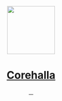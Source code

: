<p align="center">
  <a href="https://corehalla.com">
    <img src="https://corehalla.com/icons/icon-192x192.png" height="128">
    <h1 align="center">Corehalla</h1>
  </a>
</p>
<p align="center">
    <a aria-label="Corehalla Website" href="https://corehalla.com">
        <img alt="" src="https://img.shields.io/website.svg?url=http%3A%2F%2Fcorehalla.com&style=for-the-badge&labelColor=202020&label=Corehalla">
    </a>
    <a aria-label="Corehalla Dev Website" href="https://dev.corehalla.com">
        <img alt="" src="https://img.shields.io/website.svg?url=http%3A%2F%2Fdev.corehalla.com&style=for-the-badge&labelColor=202020&label=Corehalla Dev">
    </a>
    <a aria-label="License" href="https://github.com/djobbo/corehalla/blob/master/LICENSE.md">
        <img alt="" src="https://img.shields.io/github/license/djobbo/corehalla.svg?style=for-the-badge&labelColor=202020">
    </a>
    <a aria-label="Corehalla Discord" href="https://discord.com/invite/eD248ez">
        <img alt="" src="https://img.shields.io/badge/Join%20the%20discord-5865F2.svg?style=for-the-badge&logo=Discord&labelColor=202020&logoWidth=20&logoColor=white">
    </a>
</p>
